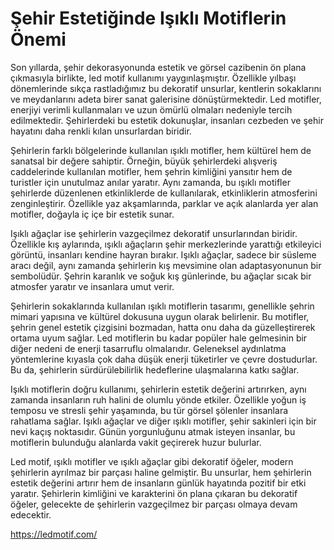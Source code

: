 # Şehir Estetiğinde Işıklı Motiflerin Önemi

Son yıllarda, şehir dekorasyonunda estetik ve görsel cazibenin ön plana çıkmasıyla birlikte, led motif kullanımı yaygınlaşmıştır. Özellikle yılbaşı dönemlerinde sıkça rastladığımız bu dekoratif unsurlar, kentlerin sokaklarını ve meydanlarını adeta birer sanat galerisine dönüştürmektedir. Led motifler, enerjiyi verimli kullanmaları ve uzun ömürlü olmaları nedeniyle tercih edilmektedir. Şehirlerdeki bu estetik dokunuşlar, insanları cezbeden ve şehir hayatını daha renkli kılan unsurlardan biridir.

Şehirlerin farklı bölgelerinde kullanılan ışıklı motifler, hem kültürel hem de sanatsal bir değere sahiptir. Örneğin, büyük şehirlerdeki alışveriş caddelerinde kullanılan motifler, hem şehrin kimliğini yansıtır hem de turistler için unutulmaz anılar yaratır. Aynı zamanda, bu ışıklı motifler şehirlerde düzenlenen etkinliklerde de kullanılarak, etkinliklerin atmosferini zenginleştirir. Özellikle yaz akşamlarında, parklar ve açık alanlarda yer alan motifler, doğayla iç içe bir estetik sunar.

Işıklı ağaçlar ise şehirlerin vazgeçilmez dekoratif unsurlarından biridir. Özellikle kış aylarında, ışıklı ağaçların şehir merkezlerinde yarattığı etkileyici görüntü, insanları kendine hayran bırakır. Işıklı ağaçlar, sadece bir süsleme aracı değil, aynı zamanda şehirlerin kış mevsimine olan adaptasyonunun bir sembolüdür. Şehrin karanlık ve soğuk kış günlerinde, bu ağaçlar sıcak bir atmosfer yaratır ve insanlara umut verir.

Şehirlerin sokaklarında kullanılan ışıklı motiflerin tasarımı, genellikle şehrin mimari yapısına ve kültürel dokusuna uygun olarak belirlenir. Bu motifler, şehrin genel estetik çizgisini bozmadan, hatta onu daha da güzelleştirerek ortama uyum sağlar. Led motiflerin bu kadar popüler hale gelmesinin bir diğer nedeni de enerji tasarruflu olmalarıdır. Geleneksel aydınlatma yöntemlerine kıyasla çok daha düşük enerji tüketirler ve çevre dostudurlar. Bu da, şehirlerin sürdürülebilirlik hedeflerine ulaşmalarına katkı sağlar.

Işıklı motiflerin doğru kullanımı, şehirlerin estetik değerini artırırken, aynı zamanda insanların ruh halini de olumlu yönde etkiler. Özellikle yoğun iş temposu ve stresli şehir yaşamında, bu tür görsel şölenler insanlara rahatlama sağlar. Işıklı ağaçlar ve diğer ışıklı motifler, şehir sakinleri için bir nevi kaçış noktasıdır. Günün yorgunluğunu atmak isteyen insanlar, bu motiflerin bulunduğu alanlarda vakit geçirerek huzur bulurlar.

Led motif, ışıklı motifler ve ışıklı ağaçlar gibi dekoratif öğeler, modern şehirlerin ayrılmaz bir parçası haline gelmiştir. Bu unsurlar, hem şehirlerin estetik değerini artırır hem de insanların günlük hayatında pozitif bir etki yaratır. Şehirlerin kimliğini ve karakterini ön plana çıkaran bu dekoratif öğeler, gelecekte de şehirlerin vazgeçilmez bir parçası olmaya devam edecektir.

https://ledmotif.com/
